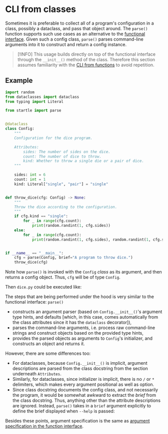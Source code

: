 # CLI from classes

Sometimes it is preferable to collect all of a program's configuration
in a class, possibly a dataclass, and pass that object around.
The `parse()` function supports such use cases as an alternative to the
[functional interface](/function-interface).
Given such a config class, `parse()` parses command-line arguments into it to construct
and return a config instance.

> [!INFO]
This usage builds directly on top of the functional interface
through the `__init__()` method of the class. Therefore this section assumes
familiarity with the [CLI from functions](/function-interface) to avoid
repetition.

## Example


<div class="code-file" style="--filename:'dice.py'">

```python
import random
from dataclasses import dataclass
from typing import Literal

from startle import parse


@dataclass
class Config:
    """
    Configuration for the dice program.

    Attributes:
        sides: The number of sides on the dice.
        count: The number of dice to throw.
        kind: Whether to throw a single die or a pair of dice.
    """

    sides: int = 6
    count: int = 1
    kind: Literal["single", "pair"] = "single"


def throw_dice(cfg: Config) -> None:
    """
    Throw the dice according to the configuration.
    """
    if cfg.kind == "single":
        for _ in range(cfg.count):
            print(random.randint(1, cfg.sides))
    else:
        for _ in range(cfg.count):
            print(random.randint(1, cfg.sides), random.randint(1, cfg.sides))


if __name__ == "__main__":
    cfg = parse(Config, brief="A program to throw dice.")
    throw_dice(cfg)
```

</div>

Note how `parse()` is invoked with the `Config` _class_ as its argument, and
then returns a config object. Thus, `cfg` will be of type `Config`.

Then `dice.py` could be executed like:

<div id="dice-run-cast"></div>

The steps that are being performed under the hood is very similar to the functional interface:
`parse()`
- constructs an argument parser (based on `Config.__init__()`'s argument type hints, and defaults
  [which, in this case, comes automatically from the class attributes since it has the `dataclass`
   decorator]),
- parses the command-line arguments, i.e. process raw command-line strings and construct objects
  based on the provided type hints,
- provides the parsed objects as arguments to `Config`'s initializer, and constructs an object
  and returns it.

However, there are some differences too:
- For dataclasses, because `Config.__init__()` is implicit, argument descriptions are parsed
  from the class docstring from the section underneath `Attributes`.
- Similarly, for dataclasses, since initializer is implicit, there is no `/` or `*` delimiters,
  which makes every argument positional as well as option.
- Since class docstring documents the config class, and not necessarily the program, it would be somewhat
  awkward to extract the _brief_ from the class docstring. Thus, anything other than the attribute
  descriptions are ignored. Instead, `parse()` takes in a `brief` argument explicitly to define the
  brief displayed when `--help` is passed:

<div id="dice-help-cast"></div>

Besides these points, argument specification is the same as
[argument specification in the function interface](/function-interface#argument-specification).


<script>
AsciinemaPlayer.create('cast/dice-run.cast', document.getElementById('dice-run-cast'), {
    autoPlay: true,
    controls: true,
    speed: 2,
    rows: 7,
    terminalFontFamily: "'Fira Mono', monospace",
    terminalFontSize: "12px",
    fit: false,
    theme: "custom-auto",
});
AsciinemaPlayer.create('cast/dice-help.cast', document.getElementById('dice-help-cast'), {
    autoPlay: true,
    controls: true,
    speed: 2,
    rows: 15,
    terminalFontFamily: "'Fira Mono', monospace",
    terminalFontSize: "12px",
    fit: false,
    theme: "custom-auto",
});
</script>